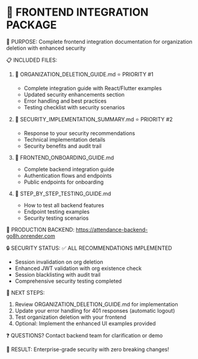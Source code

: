 📁 FRONTEND INTEGRATION PACKAGE
================================

🎯 PURPOSE: Complete frontend integration documentation for organization deletion with enhanced security

📋 INCLUDED FILES:

1. 📄 ORGANIZATION_DELETION_GUIDE.md ⭐ PRIORITY #1
   - Complete integration guide with React/Flutter examples
   - Updated security enhancements section
   - Error handling and best practices
   - Testing checklist with security scenarios

2. 📄 SECURITY_IMPLEMENTATION_SUMMARY.md ⭐ PRIORITY #2  
   - Response to your security recommendations
   - Technical implementation details
   - Security benefits and audit trail

3. 📄 FRONTEND_ONBOARDING_GUIDE.md
   - Complete backend integration guide
   - Authentication flows and endpoints
   - Public endpoints for onboarding

4. 📄 STEP_BY_STEP_TESTING_GUIDE.md
   - How to test all backend features
   - Endpoint testing examples
   - Security testing scenarios

🔗 PRODUCTION BACKEND: https://attendance-backend-go8h.onrender.com

🔒 SECURITY STATUS: ✅ ALL RECOMMENDATIONS IMPLEMENTED
- Session invalidation on org deletion
- Enhanced JWT validation with org existence check  
- Session blacklisting with audit trail
- Comprehensive security testing completed

📝 NEXT STEPS:
1. Review ORGANIZATION_DELETION_GUIDE.md for implementation
2. Update your error handling for 401 responses (automatic logout)
3. Test organization deletion with your frontend
4. Optional: Implement the enhanced UI examples provided

❓ QUESTIONS? Contact backend team for clarification or demo

🎉 RESULT: Enterprise-grade security with zero breaking changes!
